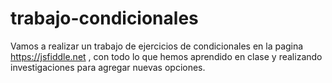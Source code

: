 # trabajo-condicionales
Vamos a realizar un trabajo de ejercicios de condicionales en la pagina https://jsfiddle.net , con todo lo que hemos aprendido en clase y realizando investigaciones para agregar nuevas opciones.
